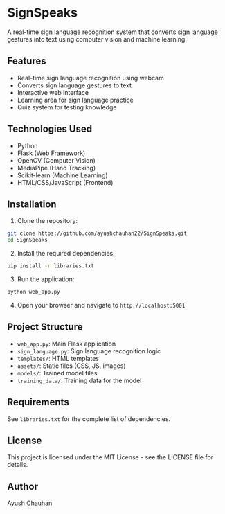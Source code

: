 # SignSpeaks

A real-time sign language recognition system that converts sign language gestures into text using computer vision and machine learning.

## Features

- Real-time sign language recognition using webcam
- Converts sign language gestures to text
- Interactive web interface
- Learning area for sign language practice
- Quiz system for testing knowledge

## Technologies Used

- Python
- Flask (Web Framework)
- OpenCV (Computer Vision)
- MediaPipe (Hand Tracking)
- Scikit-learn (Machine Learning)
- HTML/CSS/JavaScript (Frontend)

## Installation

1. Clone the repository:
```bash
git clone https://github.com/ayushchauhan22/SignSpeaks.git
cd SignSpeaks
```

2. Install the required dependencies:
```bash
pip install -r libraries.txt
```

3. Run the application:
```bash
python web_app.py
```

4. Open your browser and navigate to `http://localhost:5001`

## Project Structure

- `web_app.py`: Main Flask application
- `sign_language.py`: Sign language recognition logic
- `templates/`: HTML templates
- `assets/`: Static files (CSS, JS, images)
- `models/`: Trained model files
- `training_data/`: Training data for the model

## Requirements

See `libraries.txt` for the complete list of dependencies.

## License

This project is licensed under the MIT License - see the LICENSE file for details.

## Author

Ayush Chauhan 
